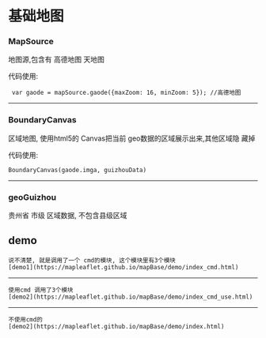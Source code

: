 # 基础地图

### MapSource
地图源,包含有 高德地图 天地图


代码使用:
```
 var gaode = mapSource.gaode({maxZoom: 16, minZoom: 5}); //高德地图
```
-----
### BoundaryCanvas
区域地图, 使用html5的 Canvas把当前 geo数据的区域展示出来,其他区域隐	藏掉

代码使用:
``` 
BoundaryCanvas(gaode.imga, guizhouData)
```
-----
### geoGuizhou
贵州省 市级 区域数据, 不包含县级区域


## demo
    
    说不清楚, 就是调用了一个 cmd的模块, 这个模块里有3个模块
    [demo1](https://mapleaflet.github.io/mapBase/demo/index_cmd.html) 
    
****    
    
    
    使用cmd 调用了3个模块
    [demo2](https://mapleaflet.github.io/mapBase/demo/index_cmd_use.html) 
    
    
****    
    
    不使用cmd的
    [demo2](https://mapleaflet.github.io/mapBase/demo/index.html) 

